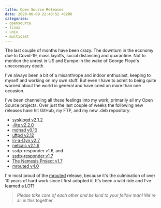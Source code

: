 ```yaml
---
title: Open Source Releases
date: 2020-06-09 22:48:52 +0200
categories:
- opensource
- linux
- unix
- multicast
---
```


The last couple of months have been crazy.  The downturn in the economy
due to Covid-19, mass layoffs, social distancing and quarantine.  Not
to mention the unrest in US and Europe in the wake of George Floyd's
uneccessary death.

I've always been a bit of a misanthrope and indoor enthusiast, keeping
to myself and working on my own stuff.  But even I have to admit to
being quite worried about the world in general and have cried on more
than one occasion.

I've been channeling all these feelings into my work, primarily all my
Open Source projects.  Over just the last couple of weeks the following
new releases have hit GitHub, my FTP, and my new .deb repository:

  * [sysklogd v2.1.2](https://github.com/troglobit/sysklogd/releases/tag/v2.1.2)
  * [-lite v2.2.0](https://github.com/troglobit/libite/releases/tag/v2.2.0)
  * [mdnsd v0.10](https://github.com/troglobit/mdnsd/releases/tag/v0.10)
  * [uftpd v2.12](https://github.com/troglobit/uftpd/releases/tag/v2.12)
  * [In-a-Dyn v2.7](https://github.com/troglobit/inadyn/releases/tag/v2.7)
  * [netcalc v2.1.6](https://github.com/troglobit/netcalc/releases/tag/v2.1.6)
  * ssdp-responder v1.6, and
  * [ssdp-responder v1.7](https://github.com/troglobit/ssdp-responder/releases/tag/v1.7)
  * [The Nemesis Project v1.7](https://github.com/troglobit/nemesis/releases/tag/v1.7)
  * [mrouted v4.0](https://github.com/troglobit/mrouted/releases/tag/4.0)

I'm most proud of the [mrouted](/projects/mrouted/) release, because
it's the culmination of over 10 years of hard work since I first adopted
it.  It's been a wild ride and I've learned a LOT!

> *Please take care of each other and be kind to your fellow man!*
> We're all in this together.


  

